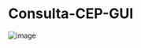 # Consulta-CEP-GUI

![image](https://user-images.githubusercontent.com/62525983/125093300-8aa30880-e0a8-11eb-8d50-c305924c1366.png)

